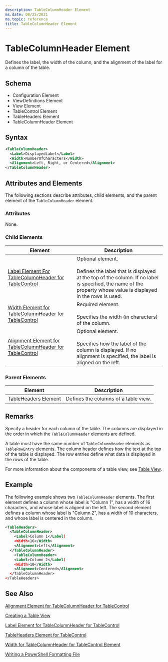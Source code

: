 ```yaml
---
description: TableColumnHeader Element
ms.date: 08/25/2021
ms.topic: reference
title: TableColumnHeader Element
---
```

# TableColumnHeader Element

Defines the label, the width of the column, and the alignment of the label for a column of the
table.

## Schema

- Configuration Element
- ViewDefinitions Element
- View Element
- TableControl Element
- TableHeaders Element
- TableColumnHeader Element

## Syntax

```xml
<TableColumnHeader>
  <Label>DisplayedLabel</Label>
  <Width>NumberOfCharacters</Width>
  <Alignment>Left, Right, or Centered</Alignment>
</TableColumnHeader>
```

## Attributes and Elements

The following sections describe attributes, child elements, and the parent element of the
`TableColumnHeader` element.

### Attributes

None.

### Child Elements

|Element|Description|
|-------------|-----------------|
|[Label Element For TableColumnHeader for TableControl](./label-element-for-tablecolumnheader-for-tablecontrol-format.md)|Optional element.<br /><br /> Defines the label that is displayed at the top of the column. If no label is specified, the name of the property whose value is displayed in the rows is used.|
|[Width Element for TableColumnHeader for TableControl](./width-element-for-tablecolumnheader-for-tablecontrol-format.md)|Required element.<br /><br /> Specifies the width (in characters) of the column.|
|[Alignment Element for TableColumnHeader for TableControl](./alignment-element-for-tablecolumnheader-for-tablecontrol-format.md)|Optional element.<br /><br /> Specifies how the label of the column is displayed. If no alignment is specified, the label is aligned on the left.|

### Parent Elements

|Element|Description|
|-------------|-----------------|
|[TableHeaders Element](./tableheaders-element-format.md)|Defines the columns of a table view.|

## Remarks

Specify a header for each column of the table. The columns are displayed in the order in which the
`TableColumnHeader` elements are defined.

A table must have the same number of `TableColumnHeader` elements as `TableRowEntry` elements. The
column header defines how the text at the top of the table is displayed. The row entries define what
data is displayed in the rows of the table.

For more information about the components of a table view, see [Table View](./creating-a-table-view.md).

## Example

The following example shows two `TableColumnHeader` elements. The first element defines a column
whose label is "Column 1", has a width of 16 characters, and whose label is aligned on the left. The
second element defines a column whose label is "Column 2", has a width of 10 characters, and whose
label is centered in the column.

```xml
<TableHeaders>
  <TableColumnHeader>
    <Label>Column 1</Label)
    <Width>16</Width>
    <Alignment>Left</Alignment>
  </TableColumnHeader>
    <TableColumnHeader>
    <Label>Column 2</Label)
    <Width>10</Width>
    <Alignment>Centered</Alignment>
  </TableColumnHeader>
</TableHeaders>
```

## See Also

[Alignment Element for TableColumnHeader for TableControl](./alignment-element-for-tablecolumnheader-for-tablecontrol-format.md)

[Creating a Table View](./creating-a-table-view.md)

[Label Element for TableColumnHeader for TableControl](./label-element-for-tablecolumnheader-for-tablecontrol-format.md)

[TableHeaders Element for TableControl](./tableheaders-element-format.md)

[Width for TableColumnHeader for TableControl Element](./width-element-for-tablecolumnheader-for-tablecontrol-format.md)

[Writing a PowerShell Formatting File](./writing-a-powershell-formatting-file.md)
